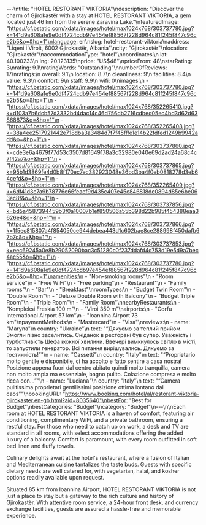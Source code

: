 ---\ntitle: "HOTEL RESTORANT VIKTORIA"\ndescription: "Discover the charm of Gjirokastër with a stay at HOTEL RESTORANT VIKTORIA, a gem located just 46 km from the serene Zaravina Lake."\nfeaturedImage: "https://cf.bstatic.com/xdata/images/hotel/max1024x768/303737780.jpg?k=141d9a608a1e9e0df4724cdb97e454ef88567f228d964c81f245f847c96ce2b5&o=&hp=1"\nlanguage: en\nslug: hotel-restorant-viktoria\naddress: "Liqeni i Viroit, 6002 Gjirokastër, Albania"\ncity: "Gjirokastër"\nlocation: "Gjirokastër"\naccommodationType: "hotel"\ncoordinates:\n  lat: 40.100233\n  lng: 20.123135\nprice: "US$48"\npriceFrom: 48\nstarRating: 3\nrating: 9.1\nratingWords: "Outstanding"\nnumberOfReviews: 17\nratings:\n  overall: 9.1\n  location: 8.7\n  cleanliness: 9\n  facilities: 8.4\n  value: 9.3\n  comfort: 9\n  staff: 9.9\n  wifi: 0\nimages:\n  - "https://cf.bstatic.com/xdata/images/hotel/max1024x768/303737780.jpg?k=141d9a608a1e9e0df4724cdb97e454ef88567f228d964c81f245f847c96ce2b5&o=&hp=1"\n  - "https://cf.bstatic.com/xdata/images/hotel/max1024x768/352265410.jpg?k=d103a7b6dcb57d3332bd4dac14c46d756db2716cdbed05ec4bd3d62d63868873&o=&hp=1"\n  - "https://cf.bstatic.com/xdata/images/hotel/max1024x768/352265408.jpg?k=38a4ee2517921442e718dba3a3484d7f7f45fffe1e14b22fdfed1249b9942add&o=&hp=1"\n  - "https://cf.bstatic.com/xdata/images/hotel/max1024x768/303737860.jpg?k=cde3e6a4679f77d53c3507d81649178a3c32980e040e69d2ad24a68c4c7f42a7&o=&hp=1"\n  - "https://cf.bstatic.com/xdata/images/hotel/max1024x768/303737865.jpg?k=95b1d3869fe4d0b8f170ec7ec382923048e36bd3ba4f0eb0818278d3eb64cefd&o=&hp=1"\n  - "https://cf.bstatic.com/xdata/images/hotel/max1024x768/352265409.jpg?k=6df41d3c7a9b78776e66feaef9d435c407e45c846818dc0894d85e6be063ec8f&o=&hp=1"\n  - "https://cf.bstatic.com/xdata/images/hotel/max1024x768/303737856.jpg?k=bd5a4587394459b3f0a10007b1ef850506a55b398d22b985f454388eaa3626e4&o=&hp=1"\n  - "https://cf.bstatic.com/xdata/images/hotel/max1024x768/303737866.jpg?k=1f5ec815807a4f854050ce944debea443d1c602bae8ce288998f450dafb67b7c&o=&hp=1"\n  - "https://cf.bstatic.com/xdata/images/hotel/max1024x768/303737853.jpg?k=eec69245a0e8b29052090bac3c51280c0f237ddafd4d753d19e5d9a7bec4ac55&o=&hp=1"\n  - "https://cf.bstatic.com/xdata/images/hotel/max1024x768/303737780.jpg?k=141d9a608a1e9e0df4724cdb97e454ef88567f228d964c81f245f847c96ce2b5&o=&hp=1"\namenities:\n  - "Non-smoking rooms"\n  - "Room service"\n  - "Free WiFi"\n  - "Free parking"\n  - "Restaurant"\n  - "Family rooms"\n  - "Bar"\n  - "Breakfast"\nroomTypes:\n  - "Budget Twin Room"\n  - "Double Room"\n  - "Deluxe Double Room with Balcony"\n  - "Budget Triple Room"\n  - "Triple Room"\n  - "Family Room"\nnearbyRestaurants:\n  - "Kompleksi Freskia 100 m"\n  - "Viroi 350 m"\nairports:\n  - "Corfu International Airport 57 km"\n  - "Ioannina Airport 73 km"\npaymentMethods:\n  - "Mastercard"\n  - "Visa"\nreviews:\n  - name: "Maryna"\n    country: "Ukraine"\n    text: "“Дякуємо за теплий прийом. Змогли пізно заселитись. Сніданок в ресторані був супер. Уважність і турботливість Шефа кожної хвилини. Ввечері вимкнулось світло в місті, то запустили генератор. Всі питання вирішувались. Дякуємо за гостинність!”"\n  - name: "Cassetti"\n    country: "Italy"\n    text: "“Proprietario molto gentile e disponibile, ci ha accolto e fatto sentire a casa nostra! Posizione appena fuori dal centro abitato quindi molto tranquilla, camera non molto ampia ma essenziale, bagno pulito. Colazione compresa e molto ricca con...”"\n  - name: "Luciana"\n    country: "Italy"\n    text: "“Camera pulitissima proprietari gentilissimi posizione ottima lontano dal caos”"\nbookingURL: "https://www.booking.com/hotel/al/restorant-viktoria-gjirokaster.en-gb.html?aid=8035640"\nbestFor: "Best for Budget"\nbestCategories: "Budget"\ncategory: "Budget"\n---\n\nEach room at HOTEL RESTORANT VIKTORIA is a haven of comfort, featuring air conditioning, complimentary WiFi, and a private bathroom, ensuring a restful stay. For those who need to catch up on work, a desk and TV are standard in all rooms, with select accommodations offering the added luxury of a balcony. Comfort is paramount, with every room outfitted in soft bed linen and fluffy towels.

Culinary delights await at the hotel's restaurant, where a fusion of Italian and Mediterranean cuisine tantalizes the taste buds. Guests with specific dietary needs are well catered for, with vegetarian, halal, and kosher options readily available upon request.

Situated 85 km from Ioannina Airport, HOTEL RESTORANT VIKTORIA is not just a place to stay but a gateway to the rich culture and history of Gjirokastër. With attentive room service, a 24-hour front desk, and currency exchange facilities, guests are assured a hassle-free and memorable experience.